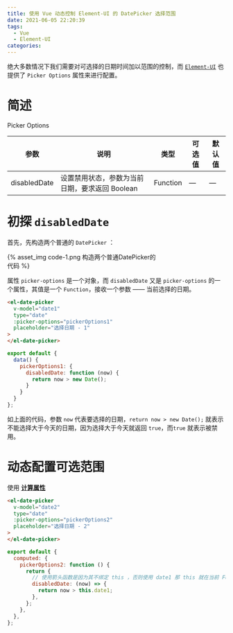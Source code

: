 ```yaml
---
title: 使用 Vue 动态控制 Element-UI 的 DatePicker 选择范围
date: 2021-06-05 22:20:39
tags:
  - Vue
  - Element-UI
categories:
---
```


绝大多数情况下我们需要对可选择的日期时间加以范围的控制，而 [`Element-UI`](https://element.eleme.cn/#/zh-CN) 也提供了 `Picker Options` 属性来进行配置。

<!--more-->

# 简述

Picker Options

| 参数| 说明 |类型 |可选值| 默认值 | 
| ---- | ---- | ---- | ---- | ---- |
| disabledDate | 设置禁用状态，参数为当前日期，要求返回 Boolean | Function | — | — |

# 初探 `disabledDate`

首先，先构造两个普通的 `DatePicker` ：

<div style="width:70%;">
{% asset_img code-1.png 构造两个普通DatePicker的代码 %}
</div>

属性 `picker-options` 是一个对象，而 `disabledDate` 又是 `picker-options` 的一个属性，其值是一个 `Function`，接收一个参数 —— 当前选择的日期。

```html
<el-date-picker
  v-model="date1"
  type="date"
  :picker-options="pickerOptions1"
  placeholder="选择日期 - 1"
>
</el-date-picker>
```

```js
export default {
  data() {
    pickerOptions1: {
      disabledDate: function (now) {
        return now > new Date();
      }
    }
  }
};
```

如上面的代码，参数 `now` 代表要选择的日期，`return now > new Date();` 就表示不能选择大于今天的日期，因为选择大于今天就返回 `true`，而`true` 就表示被禁用。

# 动态配置可选范围

使用 [**计算属性**](https://v3.cn.vuejs.org/guide/computed.html)

```html
<el-date-picker
  v-model="date2"
  type="date"
  :picker-options="pickerOptions2"
  placeholder="选择日期 - 2"
>
</el-date-picker>
```

```js
export default {
  computed: {
    pickerOptions2: function () {
      return {
        // 使用箭头函数是因为其不绑定 this ，否则使用 date1 那 this 就在当前 Function 的作用域
        disabledDate: (now) => {
          return now > this.date1;
        },
      };
    },
  },
};
```

